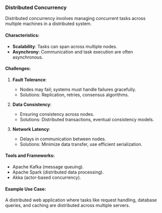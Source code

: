 ### Distributed Concurrency
Distributed concurrency involves managing concurrent tasks across multiple machines in a distributed system.

#### Characteristics:
- **Scalability**: Tasks can span across multiple nodes.
- **Asynchrony**: Communication and task execution are often asynchronous.

#### Challenges:
1. **Fault Tolerance**:
   - Nodes may fail; systems must handle failures gracefully.
   - Solutions: Replication, retries, consensus algorithms.

2. **Data Consistency**:
   - Ensuring consistency across nodes.
   - Solutions: Distributed transactions, eventual consistency models.

3. **Network Latency**:
   - Delays in communication between nodes.
   - Solutions: Minimize data transfer, use efficient serialization.

#### Tools and Frameworks:
- Apache Kafka (message queuing).
- Apache Spark (distributed data processing).
- Akka (actor-based concurrency).

#### Example Use Case:
A distributed web application where tasks like request handling, database queries, and caching are distributed across multiple servers.
